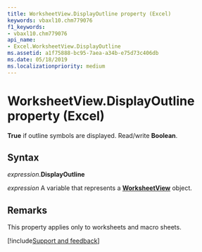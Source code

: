 ```yaml
---
title: WorksheetView.DisplayOutline property (Excel)
keywords: vbaxl10.chm779076
f1_keywords:
- vbaxl10.chm779076
api_name:
- Excel.WorksheetView.DisplayOutline
ms.assetid: a1f75888-bc95-7aea-a34b-e75d73c406db
ms.date: 05/18/2019
ms.localizationpriority: medium
---
```



# WorksheetView.DisplayOutline property (Excel)

**True** if outline symbols are displayed. Read/write **Boolean**.


## Syntax

_expression_.**DisplayOutline**

_expression_ A variable that represents a **[WorksheetView](Excel.WorksheetView.md)** object.


## Remarks

This property applies only to worksheets and macro sheets.




[!include[Support and feedback](~/includes/feedback-boilerplate.md)]